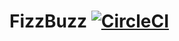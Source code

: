 # FizzBuzz [![CircleCI](https://circleci.com/gh/luiscarlin/fizzbuzz-kata.svg?style=svg)](https://circleci.com/gh/luiscarlin/fizzbuzz-kata)
